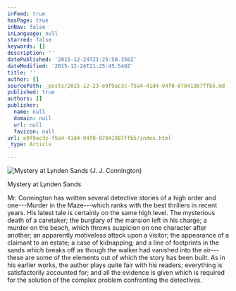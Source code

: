 ```yaml
---
inFeed: true
hasPage: true
inNav: false
inLanguage: null
starred: false
keywords: []
description: ''
datePublished: '2015-12-24T21:25:50.356Z'
dateModified: '2015-12-24T21:25:45.540Z'
title: ''
author: []
sourcePath: _posts/2015-12-23-e9f9ac3c-f5a4-41d4-94f0-87041987ffb5.md
published: true
authors: []
publisher:
  name: null
  domain: null
  url: null
  favicon: null
url: e9f9ac3c-f5a4-41d4-94f0-87041987ffb5/index.html
_type: Article

---
```

![Mystery at Lynden Sands (J. J. Connington)](https://s3-us-west-2.amazonaws.com/the-grid-img/p/2fc9127ce2803cce7215bf36f3b8079dc51b8029.jpg)

Mystery at Lynden Sands

Mr. Connington has written several detective stories of a high order and one---Murder in the Maze---which ranks with the best thrillers in recent years. His latest tale is certainly on the same high level.
The mysterious death of a caretaker; the burglary of the mansion left in his charge; a murder on the beach, which throws suspicion on one character after another; an apparently motiveless attack upon a visitor; the appearance of a claimant to an estate; a case of kidnapping; and a line of footprints in the sands which breaks off as though the walker had vanished into the air---these are some of the elements out of which the story has been built.
As in his earlier works, the author plays quite fair with his readers; everything is satisfactorily accounted for; and all the evidence is given which is required for the solution of the complex problem confronting the detectives.
